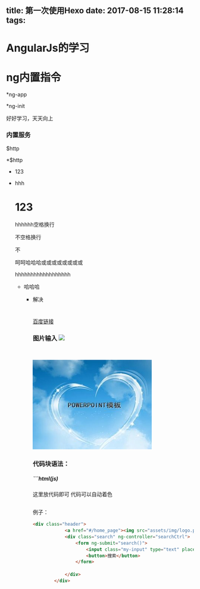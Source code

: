 title: 第一次使用Hexo
date: 2017-08-15 11:28:14
tags:
-----

# AngularJs的学习

# ng内置指令

*ng-app

*ng-init

好好学习，天天向上  

### 内置服务

$http

*$http

* 123

* hhh  

  # 123

  hhhhhh空格换行  

  不空格换行

  不

     呵呵哈哈哈或或或或或或或或

  hhhhhhhhhhhhhhhhhh

  * 哈哈哈

    * 解决

      #  

      [百度链接](https://www.baidu.com)

      ### 图片输入  ![](图片路径)

      ​

      ![](./imgs/3.jpg) 

      ### 代码块语法： 

      ##### ```html(js)    

      这里放代码即可   代码可以自动着色

      ```

      ```

      例子：

      ```html 
      <div class="header">
                  <a href="#/home_page"><img src="assets/img/logo.png" alt=""></a>
                  <div class="search" ng-controller="searchCtrl">
                      <form ng-submit="search()">
                          <input class="my-input" type="text" placeholder="电影搜索" ng-model="keyWord">
                          <button>搜索</button>
                      </form>
                      
                  </div>
              </div>
      ```

      ​

      ​

  ​